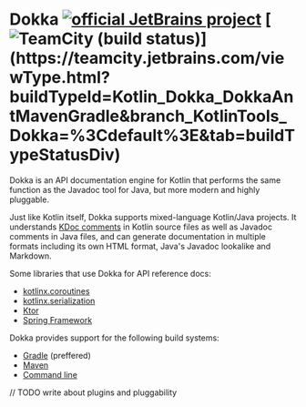 # Dokka  [![official JetBrains project](https://jb.gg/badges/official.svg)](https://confluence.jetbrains.com/display/ALL/JetBrains+on+GitHub) [![TeamCity (build status)](https://teamcity.jetbrains.com/app/rest/builds/buildType:(id:Kotlin_Dokka_DokkaAntMavenGradle)/statusIcon)](https://teamcity.jetbrains.com/viewType.html?buildTypeId=Kotlin_Dokka_DokkaAntMavenGradle&branch_KotlinTools_Dokka=%3Cdefault%3E&tab=buildTypeStatusDiv) 

Dokka is an API documentation engine for Kotlin that performs the same function as the Javadoc tool for Java,
but more modern and highly pluggable.

Just like Kotlin itself, Dokka supports mixed-language Kotlin/Java projects. It understands
[KDoc comments](https://kotlinlang.org/docs/reference/kotlin-doc.html) in Kotlin source files as well
as Javadoc comments in Java files, and can generate documentation in multiple formats including its
own HTML format, Java's Javadoc lookalike and Markdown.

Some libraries that use Dokka for API reference docs:

* [kotlinx.coroutines](https://kotlin.github.io/kotlinx.coroutines/)
* [kotlinx.serialization](https://kotlin.github.io/kotlinx.serialization/)
* [Ktor](https://api.ktor.io/)
* [Spring Framework](https://docs.spring.io/spring-framework/docs/current/kdoc-api/)

Dokka provides support for the following build systems:

* [Gradle](user_guide/applying/gradle.md) (preffered)
* [Maven](user_guide/applying/maven.md)
* [Command line](user_guide/applying/cli.md)

// TODO write about plugins and pluggability
